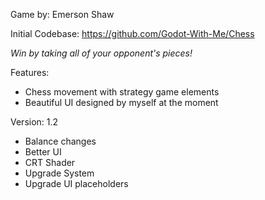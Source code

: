 Game by: Emerson Shaw

Initial Codebase: https://github.com/Godot-With-Me/Chess

*Win by taking all of your opponent's pieces!*

Features:
- Chess movement with strategy game elements
- Beautiful UI designed by myself at the moment

Version: 1.2
- Balance changes
- Better UI
- CRT Shader
- Upgrade System
- Upgrade UI placeholders
